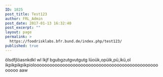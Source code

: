 ```yaml
---
ID: 1825
post_title: Test123
author: FRL_Admin
post_date: 2017-01-13 16:32:40
post_excerpt: ""
layout: page
permalink: >
  https://foodrisklabs.bfr.bund.de/index.php/test123/
published: true
---
```

ölsdfjlöasnkdkl wl lkjf bgubgzutgvutgutg
lüoük,opüik,pü,ikü,ol
ikpikpikpikpiolooooooooooooooooooooooooooooooooooooooooooooooooooooo aaw
